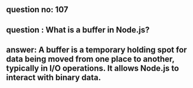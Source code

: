 
      
## question no: 107

## question : What is a buffer in Node.js?

## answer: A buffer is a temporary holding spot for data being moved from one place to another, typically in I/O operations. It allows Node.js to interact with binary data.
      